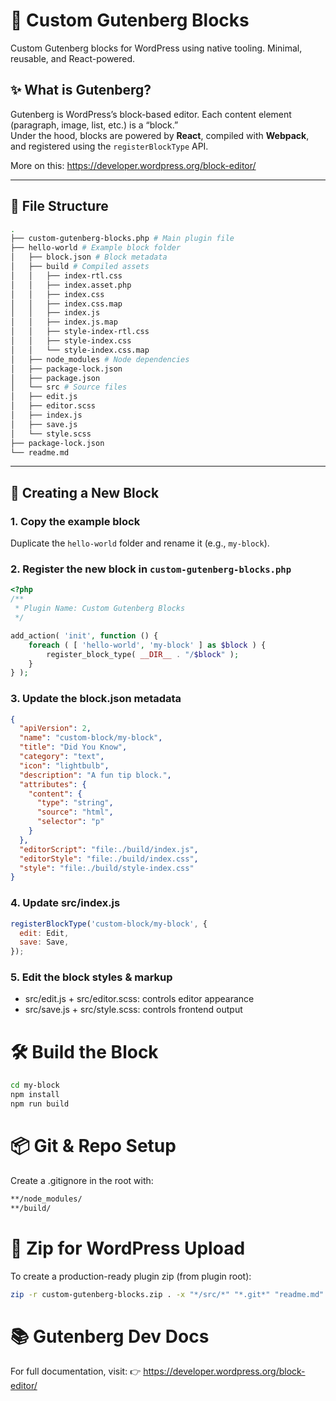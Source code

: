 # 🧱 Custom Gutenberg Blocks

Custom Gutenberg blocks for WordPress using native tooling. Minimal, reusable, and React-powered.

## ✨ What is Gutenberg?

Gutenberg is WordPress’s block-based editor. Each content element (paragraph, image, list, etc.) is a “block.”  
Under the hood, blocks are powered by **React**, compiled with **Webpack**, and registered using the `registerBlockType` API.

More on this: https://developer.wordpress.org/block-editor/

---

## 📁 File Structure

```bash
.
├── custom-gutenberg-blocks.php # Main plugin file
├── hello-world # Example block folder
│   ├── block.json # Block metadata
│   ├── build # Compiled assets
│   │   ├── index-rtl.css
│   │   ├── index.asset.php
│   │   ├── index.css
│   │   ├── index.css.map
│   │   ├── index.js
│   │   ├── index.js.map
│   │   ├── style-index-rtl.css
│   │   ├── style-index.css
│   │   └── style-index.css.map
│   ├── node_modules # Node dependencies
│   ├── package-lock.json
│   ├── package.json
│   └── src # Source files
│   ├── edit.js
│   ├── editor.scss
│   ├── index.js
│   ├── save.js
│   └── style.scss
├── package-lock.json
└── readme.md
```

---

## 🧪 Creating a New Block

### 1. Copy the example block

Duplicate the `hello-world` folder and rename it (e.g., `my-block`).

### 2. Register the new block in `custom-gutenberg-blocks.php`
```php
<?php
/**
 * Plugin Name: Custom Gutenberg Blocks
 */

add_action( 'init', function () {
    foreach ( [ 'hello-world', 'my-block' ] as $block ) {
        register_block_type( __DIR__ . "/$block" );
    }
} );
```

### 3. Update the block.json metadata
```json
{
  "apiVersion": 2,
  "name": "custom-block/my-block",
  "title": "Did You Know",
  "category": "text",
  "icon": "lightbulb",
  "description": "A fun tip block.",
  "attributes": {
    "content": {
      "type": "string",
      "source": "html",
      "selector": "p"
    }
  },
  "editorScript": "file:./build/index.js",
  "editorStyle": "file:./build/index.css",
  "style": "file:./build/style-index.css"
}
```

### 4. Update src/index.js
```js
registerBlockType('custom-block/my-block', {
  edit: Edit,
  save: Save,
});
```
### 5. Edit the block styles & markup
- src/edit.js + src/editor.scss: controls editor appearance
- src/save.js + src/style.scss: controls frontend output

# 🛠 Build the Block
```bash
cd my-block
npm install
npm run build
```

# 📦 Git & Repo Setup
Create a .gitignore in the root with:
```bash
**/node_modules/
**/build/
```

# 🚀 Zip for WordPress Upload
To create a production-ready plugin zip (from plugin root):
```bash
zip -r custom-gutenberg-blocks.zip . -x "*/src/*" "*.git*" "readme.md" "*/node_modules/*"
```

# 📚 Gutenberg Dev Docs
For full documentation, visit:
👉 https://developer.wordpress.org/block-editor/

